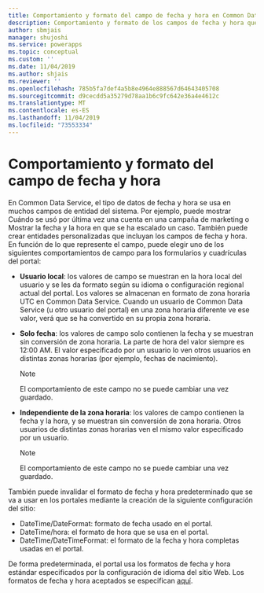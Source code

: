 ```yaml
---
title: Comportamiento y formato del campo de fecha y hora en Common Data Service | MicrosoftDocs
description: Comportamiento y formato de los campos de fecha y hora que se usan en un portal.
author: sbmjais
manager: shujoshi
ms.service: powerapps
ms.topic: conceptual
ms.custom: ''
ms.date: 11/04/2019
ms.author: shjais
ms.reviewer: ''
ms.openlocfilehash: 785b5fa7def4a5b8e4964e888567d64643405708
ms.sourcegitcommit: d9cecdd5a35279d78aa1b6c9fc642e36a4e4612c
ms.translationtype: MT
ms.contentlocale: es-ES
ms.lasthandoff: 11/04/2019
ms.locfileid: "73553334"
---
```

# <a name="behavior-and-format-of-the-date-and-time-field"></a>Comportamiento y formato del campo de fecha y hora

En Common Data Service, el tipo de datos de fecha y hora se usa en muchos campos de entidad del sistema. Por ejemplo, puede mostrar Cuándo se usó por última vez una cuenta en una campaña de marketing o Mostrar la fecha y la hora en que se ha escalado un caso. También puede crear entidades personalizadas que incluyan los campos de fecha y hora. En función de lo que represente el campo, puede elegir uno de los siguientes comportamientos de campo para los formularios y cuadrículas del portal: 
- **Usuario local**: los valores de campo se muestran en la hora local del usuario y se les da formato según su idioma o configuración regional actual del portal. Los valores se almacenan en formato de zona horaria UTC en Common Data Service. Cuando un usuario de Common Data Service (u otro usuario del portal) en una zona horaria diferente ve ese valor, verá que se ha convertido en su propia zona horaria.
- **Solo fecha**: los valores de campo solo contienen la fecha y se muestran sin conversión de zona horaria. La parte de hora del valor siempre es 12:00 AM. El valor especificado por un usuario lo ven otros usuarios en distintas zonas horarias (por ejemplo, fechas de nacimiento).
  
  > [!Note]
  > El comportamiento de este campo no se puede cambiar una vez guardado.
  
- **Independiente de la zona horaria**: los valores de campo contienen la fecha y la hora, y se muestran sin conversión de zona horaria. Otros usuarios de distintas zonas horarias ven el mismo valor especificado por un usuario.
  
  > [!Note]
  > El comportamiento de este campo no se puede cambiar una vez guardado.

También puede invalidar el formato de fecha y hora predeterminado que se va a usar en los portales mediante la creación de la siguiente configuración del sitio:
- DateTime/DateFormat: formato de fecha usado en el portal. 
- DateTime/hora: el formato de hora que se usa en el portal. 
- DateTime/DateTimeFormat: el formato de la fecha y hora completas usadas en el portal.

De forma predeterminada, el portal usa los formatos de fecha y hora estándar especificados por la configuración de idioma del sitio Web.
Los formatos de fecha y hora aceptados se especifican [aquí](https://docs.microsoft.com/dotnet/standard/base-types/custom-date-and-time-format-strings).
